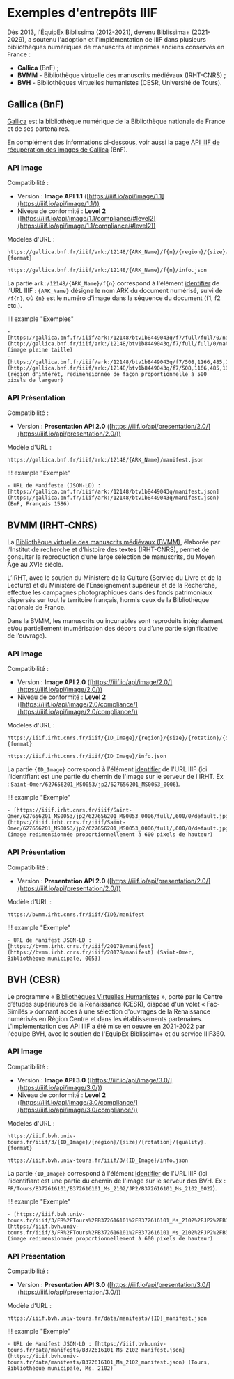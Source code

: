# Exemples d'entrepôts IIIF

Dès 2013, l'ÉquipEx Biblissima (2012-2021), devenu Biblissima+ (2021-2029), a soutenu l'adoption et l'implémentation de IIIF dans plusieurs bibliothèques numériques de manuscrits et imprimés anciens conservés en France : 

- **Gallica** (BnF) ;
- **BVMM** - Bibliothèque virtuelle des manuscrits médiévaux (IRHT-CNRS) ;
- **BVH** - Bibliothèques virtuelles humanistes (CESR, Université de Tours).

## Gallica (BnF)

[Gallica](http://gallica.bnf.fr) est la bibliothèque numérique de la Bibliothèque nationale de France et de ses partenaires.

En complément des informations ci-dessous, voir aussi la page [API IIIF de récupération des images de Gallica](https://api.bnf.fr/fr/api-iiif-de-recuperation-des-images-de-gallica) (BnF).

### API Image

Compatibilité :

- Version : **Image API 1.1** ([https://iiif.io/api/image/1.1](https://iiif.io/api/image/1.1/))
- Niveau de conformité : **Level 2** ([https://iiif.io/api/image/1.1/compliance/#level2](https://iiif.io/api/image/1.1/compliance/#level2))

Modèles d'URL :
 
``` title="Requête d'image :"
https://gallica.bnf.fr/iiif/ark:/12148/{ARK_Name}/f{n}/{region}/{size}/{rotation}/{quality}.{format}
```

``` title="Requête d'information sur l'image :"
https://gallica.bnf.fr/iiif/ark:/12148/{ARK_Name}/f{n}/info.json
```

La partie `ark:/12148/{ARK_Name}/f{n}` correspond à l'élément [identifier](https://iiif.io/api/image/2.1/#identifier) de l'URL IIIF : `{ARK_Name}` désigne le nom ARK du document numérisé, suivi de `/f{n}`, où `{n}` est le numéro d'image dans la séquence du document (f1, f2 etc.).

!!! example "Exemples"

    - [https://gallica.bnf.fr/iiif/ark:/12148/btv1b8449043q/f7/full/full/0/native.jpg](http://gallica.bnf.fr/iiif/ark:/12148/btv1b8449043q/f7/full/full/0/native.jpg) (image pleine taille)
    - [https://gallica.bnf.fr/iiif/ark:/12148/btv1b8449043q/f7/508,1166,485,1042/500,/0/native.jpg](http://gallica.bnf.fr/iiif/ark:/12148/btv1b8449043q/f7/508,1166,485,1042/500,/0/native.jpg) (région d'intérêt, redimensionnée de façon proportionnelle à 500 pixels de largeur)

### API Présentation

Compatibilité :

- Version : **Presentation API 2.0** ([https://iiif.io/api/presentation/2.0/](https://iiif.io/api/presentation/2.0/))

Modèle d'URL :

``` title="Requête d'un Manifeste :"
https://gallica.bnf.fr/iiif/ark:/12148/{ARK_Name}/manifest.json
```

!!! example "Exemple"

    - URL de Manifeste (JSON-LD) : [https://gallica.bnf.fr/iiif/ark:/12148/btv1b8449043q/manifest.json](https://gallica.bnf.fr/iiif/ark:/12148/btv1b8449043q/manifest.json) (BnF, Français 1586)


## BVMM (IRHT-CNRS)

La [Bibliothèque virtuelle des manuscrits médiévaux (BVMM)](https://bvmm.irht.cnrs.fr), élaborée par l’Institut de recherche et d’histoire des textes (IRHT-CNRS), permet de consulter la reproduction d’une large sélection de manuscrits, du Moyen Âge au XVIe siècle.

L’IRHT, avec le soutien du Ministère de la Culture (Service du Livre et de la Lecture) et du Ministère de l’Enseignement supérieur et de la Recherche, effectue les campagnes photographiques dans des fonds patrimoniaux dispersés sur tout le territoire français, hormis ceux de la Bibliothèque nationale de France.

Dans la BVMM, les manuscrits ou incunables sont reproduits intégralement et/ou partiellement (numérisation des décors ou d’une partie significative de l’ouvrage).

### API Image

Compatibilité :

- Version : **Image API 2.0** ([https://iiif.io/api/image/2.0/](https://iiif.io/api/image/2.0/))
- Niveau de conformité : **Level 2** ([https://iiif.io/api/image/2.0/compliance/](https://iiif.io/api/image/2.0/compliance/))

Modèles d'URL :

``` title="Requête d'image :"
https://iiif.irht.cnrs.fr/iiif/{ID_Image}/{region}/{size}/{rotation}/{quality}.{format}
```

``` title="Requête d'information sur l'image :"
https://iiif.irht.cnrs.fr/iiif/{ID_Image}/info.json
```

La partie `{ID_Image}` correspond à l'élément [identifier](https://iiif.io/api/image/2.1/#identifier) de l'URL IIIF (ici l'identifiant est une partie du chemin de l'image sur le serveur de l'IRHT. Ex : `Saint-Omer/627656201_MS0053/jp2/627656201_MS0053_0006`).

!!! example "Exemple"

    - [https://iiif.irht.cnrs.fr/iiif/Saint-Omer/627656201_MS0053/jp2/627656201_MS0053_0006/full/,600/0/default.jpg](https://iiif.irht.cnrs.fr/iiif/Saint-Omer/627656201_MS0053/jp2/627656201_MS0053_0006/full/,600/0/default.jpg) (image redimensionnée proportionnellement à 600 pixels de hauteur)

### API Présentation

Compatibilité :

- Version : **Presentation API 2.0** ([https://iiif.io/api/presentation/2.0/](https://iiif.io/api/presentation/2.0/))

Modèle d'URL : 

``` title="Requête d'un Manifeste :"
https://bvmm.irht.cnrs.fr/iiif/{ID}/manifest
```

!!! example "Exemple"

    - URL de Manifest JSON-LD : [https://bvmm.irht.cnrs.fr/iiif/20178/manifest](https://bvmm.irht.cnrs.fr/iiif/20178/manifest) (Saint-Omer, Bibliothèque municipale, 0053)


## BVH (CESR)

Le programme « [Bibliothèques Virtuelles Humanistes](http://www.bvh.univ-tours.fr) », porté par le Centre d’études supérieures de la Renaissance (CESR), dispose d'un volet « Fac-Similés » donnant accès à une sélection d'ouvrages de la Renaissance numérisés en Région Centre et dans les établissements partenaires. L'implémentation des API IIIF a été mise en oeuvre en 2021-2022 par l'équipe BVH, avec le soutien de l'EquipEx Biblissima+ et du service IIIF360.

### API Image

Compatibilité :

- Version : **Image API 3.0** ([https://iiif.io/api/image/3.0/](https://iiif.io/api/image/3.0/))
- Niveau de conformité : **Level 2** ([https://iiif.io/api/image/3.0/compliance/](https://iiif.io/api/image/3.0/compliance/))

Modèles d'URL :

``` title="Requête d'image :"
https://iiif.bvh.univ-tours.fr/iiif/3/{ID_Image}/{region}/{size}/{rotation}/{quality}.{format}
```

``` title="Requête d'information sur l'image :"
https://iiif.bvh.univ-tours.fr/iiif/3/{ID_Image}/info.json
```

La partie `{ID_Image}` correspond à l'élément [identifier](https://iiif.io/api/image/3.0/#3-identifier) de l'URL IIIF (ici l'identifiant est une partie du chemin de l'image sur le serveur des BVH. Ex : `FR/Tours/B372616101/B372616101_Ms_2102/JP2/B372616101_Ms_2102_0022`).

!!! example "Exemple"

    - [https://iiif.bvh.univ-tours.fr/iiif/3/FR%2FTours%2FB372616101%2FB372616101_Ms_2102%2FJP2%2FB372616101_Ms_2102_0022/full/,600/0/default.jpg](https://iiif.bvh.univ-tours.fr/iiif/3/FR%2FTours%2FB372616101%2FB372616101_Ms_2102%2FJP2%2FB372616101_Ms_2102_0022/full/,600/0/default.jpg) (image redimensionnée proportionnellement à 600 pixels de hauteur)

### API Présentation

Compatibilité :

- Version : **Presentation API 3.0** ([https://iiif.io/api/presentation/3.0/](https://iiif.io/api/presentation/3.0/))

Modèle d'URL : 

``` title="Requête d'un Manifeste :"
https://iiif.bvh.univ-tours.fr/data/manifests/{ID}_manifest.json
```

!!! example "Exemple"

    - URL de Manifest JSON-LD : [https://iiif.bvh.univ-tours.fr/data/manifests/B372616101_Ms_2102_manifest.json](https://iiif.bvh.univ-tours.fr/data/manifests/B372616101_Ms_2102_manifest.json) (Tours, Bibliothèque municipale, Ms. 2102)
